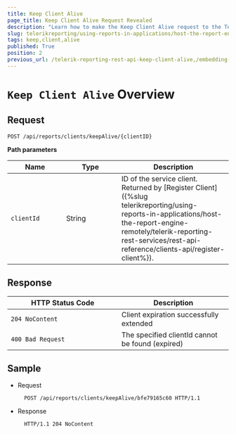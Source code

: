 ```yaml
---
title: Keep Client Alive
page_title: Keep Client Alive Request Revealed
description: "Learn how to make the Keep Client Alive request to the Telerik Reporting REST Service and what response to expect."
slug: telerikreporting/using-reports-in-applications/host-the-report-engine-remotely/telerik-reporting-rest-services/rest-api-reference/clients-api/keep-client-alive
tags: keep,client,alive
published: True
position: 2
previous_url: /telerik-reporting-rest-api-keep-client-alive,/embedding-reports/host-the-report-engine-remotely/telerik-reporting-rest-services/rest-api-reference/clients-api/keep-client-alive
---
```


<style>
table th:first-of-type {
	width: 25%;
}
table th:nth-of-type(2) {
	width: 25%;
}
table th:nth-of-type(3) {
	width: 50%;
}
</style>

# `Keep Client Alive` Overview

## Request

	POST /api/reports/clients/keepAlive/{clientID}

__Path parameters__

| Name | Type | Description |
| ------ | ------ | ------ |
|`clientId`|String|ID of the service client. Returned by [Register Client]({%slug telerikreporting/using-reports-in-applications/host-the-report-engine-remotely/telerik-reporting-rest-services/rest-api-reference/clients-api/register-client%}).|

## Response

| HTTP Status Code | Description |
| ------ | ------ |
|`204 NoContent`|Client expiration successfully extended|
|`400 Bad Request`|The specified clientId cannot be found (expired)|

## Sample

* Request 

		POST /api/reports/clients/keepAlive/bfe79165c60 HTTP/1.1

* Response

		HTTP/1.1 204 NoContent
